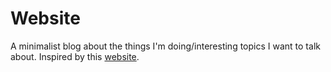 Website
=======

A minimalist blog about the things I'm doing/interesting topics I want to talk about. Inspired by this [website](https://mnmlist.com/w/).

